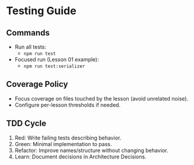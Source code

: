 # Testing Guide

## Commands

- Run all tests:
  - `npm run test`
- Focused run (Lesson 01 example):
  - `npm run test:serializer`

## Coverage Policy

- Focus coverage on files touched by the lesson (avoid unrelated noise).
- Configure per-lesson thresholds if needed.

## TDD Cycle

1. Red: Write failing tests describing behavior.
2. Green: Minimal implementation to pass.
3. Refactor: Improve names/structure without changing behavior.
4. Learn: Document decisions in Architecture Decisions.


